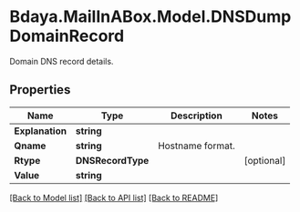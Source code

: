# Bdaya.MailInABox.Model.DNSDumpDomainRecord
Domain DNS record details.

## Properties

Name | Type | Description | Notes
------------ | ------------- | ------------- | -------------
**Explanation** | **string** |  | 
**Qname** | **string** | Hostname format. | 
**Rtype** | **DNSRecordType** |  | [optional] 
**Value** | **string** |  | 

[[Back to Model list]](../../README.md#documentation-for-models) [[Back to API list]](../../README.md#documentation-for-api-endpoints) [[Back to README]](../../README.md)


